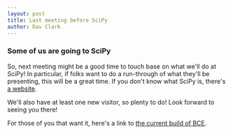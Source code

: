 ```yaml
---
layout: post
title: Last meeting before SciPy
author: Dav Clark
---
```

### Some of us are going to SciPy

So, next meeting might be a good time to touch base on what we'll do at SciPy!
In particular, if folks want to do a run-through of what they'll be presenting,
this will be a great time. If you don't know what SciPy is, there's [a
website](https://conference.scipy.org/scipy2014/).

We'll also have at least one new visitor, so plenty to do! Look forward to
seeing you there!

For those of you that want it, here's a link to [the current build of
BCE](https://berkeley.box.com/s/ybysi4qcv75vw84tjl5h).
